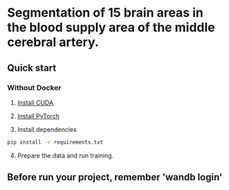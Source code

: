 # Segmentation of 15 brain areas in the blood supply area of the middle cerebral artery.
## Quick start

### Without Docker

1. [Install CUDA](https://developer.nvidia.com/cuda-downloads)

2. [Install PyTorch](https://pytorch.org/get-started/locally/)

3. Install dependencies
```bash
pip install -r requirements.txt
```

4. Prepare the data and run training.

## Before run your project, remember 'wandb login'
